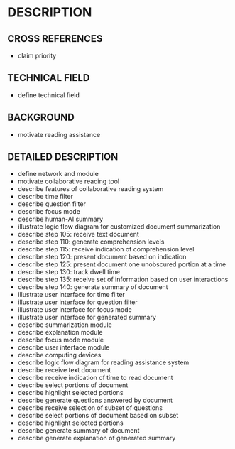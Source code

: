 # DESCRIPTION

## CROSS REFERENCES

- claim priority

## TECHNICAL FIELD

- define technical field

## BACKGROUND

- motivate reading assistance

## DETAILED DESCRIPTION

- define network and module
- motivate collaborative reading tool
- describe features of collaborative reading system
- describe time filter
- describe question filter
- describe focus mode
- describe human-AI summary
- illustrate logic flow diagram for customized document summarization
- describe step 105: receive text document
- describe step 110: generate comprehension levels
- describe step 115: receive indication of comprehension level
- describe step 120: present document based on indication
- describe step 125: present document one unobscured portion at a time
- describe step 130: track dwell time
- describe step 135: receive set of information based on user interactions
- describe step 140: generate summary of document
- illustrate user interface for time filter
- illustrate user interface for question filter
- illustrate user interface for focus mode
- illustrate user interface for generated summary
- describe summarization module
- describe explanation module
- describe focus mode module
- describe user interface module
- describe computing devices
- describe logic flow diagram for reading assistance system
- describe receive text document
- describe receive indication of time to read document
- describe select portions of document
- describe highlight selected portions
- describe generate questions answered by document
- describe receive selection of subset of questions
- describe select portions of document based on subset
- describe highlight selected portions
- describe generate summary of document
- describe generate explanation of generated summary

